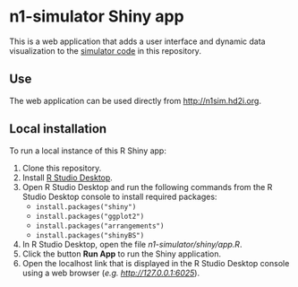 # n1-simulator Shiny app
This is a web application that adds a user interface and dynamic data visualization to the [simulator code](https://github.com/HD2i/n1-simulator) in this repository.

## Use
The web application can be used directly from http://n1sim.hd2i.org.

## Local installation
To run a local instance of this R Shiny app:
1. Clone this repository.
2. Install [R Studio Desktop](https://www.rstudio.com/products/rstudio/download/#download).
3. Open R Studio Desktop and run the following commands from the R Studio Desktop console to install required packages:
   * `install.packages("shiny")`
   * `install.packages("ggplot2")`
   * `install.packages("arrangements")`
   * `install.packages("shinyBS")`
4. In R Studio Desktop, open the file *n1-simulator/shiny/app.R*.
5. Click the button **Run App** to run the Shiny application.
6. Open the localhost link that is displayed in the R Studio Desktop console using a web browser (*e.g. http://127.0.0.1:6025*).

